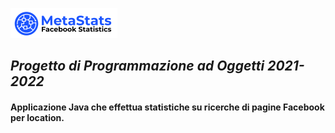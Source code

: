 ![logo](logo.png) 
## _Progetto di Programmazione ad Oggetti 2021-2022_
#### Applicazione Java che effettua statistiche su ricerche di pagine Facebook per location.

